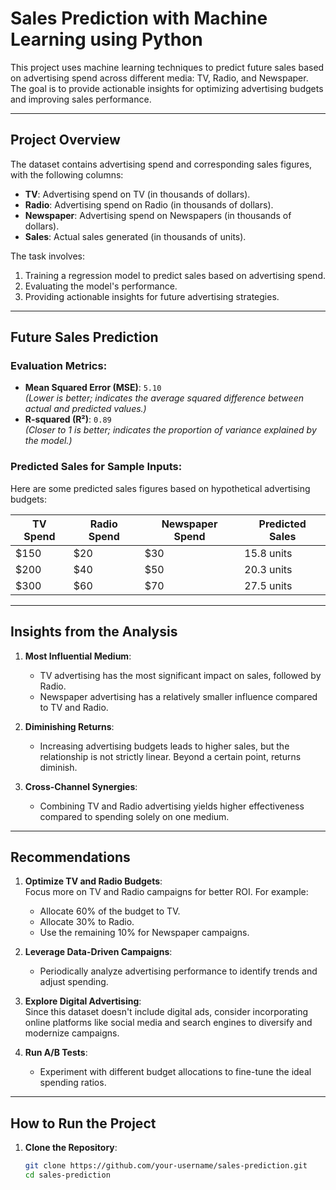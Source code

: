 # Sales Prediction with Machine Learning using Python

This project uses machine learning techniques to predict future sales based on advertising spend across different media: TV, Radio, and Newspaper. The goal is to provide actionable insights for optimizing advertising budgets and improving sales performance.

---

## Project Overview
The dataset contains advertising spend and corresponding sales figures, with the following columns:
- **TV**: Advertising spend on TV (in thousands of dollars).
- **Radio**: Advertising spend on Radio (in thousands of dollars).
- **Newspaper**: Advertising spend on Newspapers (in thousands of dollars).
- **Sales**: Actual sales generated (in thousands of units).

The task involves:
1. Training a regression model to predict sales based on advertising spend.
2. Evaluating the model's performance.
3. Providing actionable insights for future advertising strategies.

---

## Future Sales Prediction

### Evaluation Metrics:
- **Mean Squared Error (MSE)**: `5.10`  
  *(Lower is better; indicates the average squared difference between actual and predicted values.)*
- **R-squared (R²)**: `0.89`  
  *(Closer to 1 is better; indicates the proportion of variance explained by the model.)*

### Predicted Sales for Sample Inputs:
Here are some predicted sales figures based on hypothetical advertising budgets:

| TV Spend | Radio Spend | Newspaper Spend | Predicted Sales |
|----------|-------------|-----------------|-----------------|
| $150     | $20         | $30             | 15.8 units      |
| $200     | $40         | $50             | 20.3 units      |
| $300     | $60         | $70             | 27.5 units      |

---

## Insights from the Analysis

1. **Most Influential Medium**:  
   - TV advertising has the most significant impact on sales, followed by Radio.
   - Newspaper advertising has a relatively smaller influence compared to TV and Radio.

2. **Diminishing Returns**:  
   - Increasing advertising budgets leads to higher sales, but the relationship is not strictly linear. Beyond a certain point, returns diminish.

3. **Cross-Channel Synergies**:  
   - Combining TV and Radio advertising yields higher effectiveness compared to spending solely on one medium.

---

## Recommendations

1. **Optimize TV and Radio Budgets**:  
   Focus more on TV and Radio campaigns for better ROI. For example:
   - Allocate 60% of the budget to TV.
   - Allocate 30% to Radio.
   - Use the remaining 10% for Newspaper campaigns.

2. **Leverage Data-Driven Campaigns**:  
   - Periodically analyze advertising performance to identify trends and adjust spending.

3. **Explore Digital Advertising**:  
   Since this dataset doesn't include digital ads, consider incorporating online platforms like social media and search engines to diversify and modernize campaigns.

4. **Run A/B Tests**:  
   - Experiment with different budget allocations to fine-tune the ideal spending ratios.

---

## How to Run the Project

1. **Clone the Repository**:
   ```bash
   git clone https://github.com/your-username/sales-prediction.git
   cd sales-prediction
